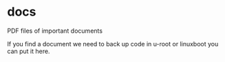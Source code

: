 # docs
PDF files of important documents

If you find a document we need to back up code in u-root or linuxboot you can put it here.
